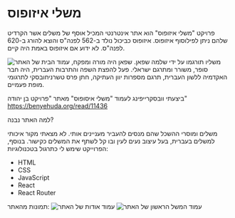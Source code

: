 
# משלי איזופוס



פרויקט "משלי איזופוס" הוא אתר אינטרנטי המכיל אוסף של משלים אשר הקרדיט שלהם ניתן לפילוסוף איזופוס. איזופוס כביכול נולד ב-562 לפנה"ס והוצא להורג ב-620 לפנה"ס. לא ידוע אם איזופוס באמת היה קיים.

![עמוד הבית של האתר](https://i.imgur.com/23OIqBO.png)
משליו תורגמו על ידי שלמה שפאן.
שפאן היה מורה ומפקח, סופר, משורר ומתרגם ישראלי. פעל להפצת השפה והתרבות העברית, היה חבר האקדמיה ללשון העברית, תרגם מספרות יוון העתיקה, חתן פרס טשרניחובסקי לתרגומי מופת פעמיים.

ביצעתי וובסקרייפינג לעמוד "משלי איסופוס" מאתר "פרויקט בן יהודה"
https://benyehuda.org/read/11436


למה האתר נבנה?

משלים ומוסרי ההשכל שהם מנסים להעביר מעניינים אותי. לא מצאתי מקור איכותי למשלים בעברית, בעל עיצוב נעים לעין ובו קל לשתף את המשלים כקישור.
בנוסף, הפרוייקט שימש לי כתרגול בטכנולוגיות:
* HTML
* CSS
* JavaScript
* React
* React Router


תמונות מהאתר:
![עמוד אודות של האתר](https://i.imgur.com/OAatUQ0.png)
![עמוד המשל הראשון של האתר](https://i.imgur.com/wNSg090.png)
